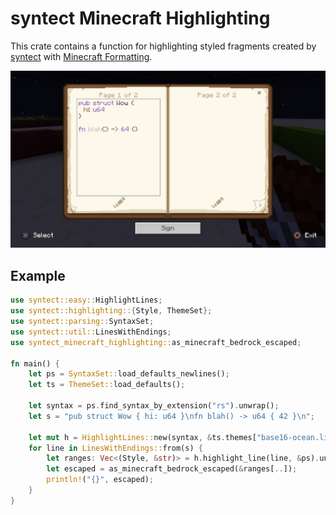 # syntect Minecraft Highlighting

This crate contains a function for highlighting styled fragments created by [syntect][] with
[Minecraft Formatting][].

![Example of highlighting in a book](./screenshots/book.jpg)


## Example

```rust
use syntect::easy::HighlightLines;
use syntect::highlighting::{Style, ThemeSet};
use syntect::parsing::SyntaxSet;
use syntect::util::LinesWithEndings;
use syntect_minecraft_highlighting::as_minecraft_bedrock_escaped;

fn main() {
    let ps = SyntaxSet::load_defaults_newlines();
    let ts = ThemeSet::load_defaults();

    let syntax = ps.find_syntax_by_extension("rs").unwrap();
    let s = "pub struct Wow { hi: u64 }\nfn blah() -> u64 { 42 }\n";

    let mut h = HighlightLines::new(syntax, &ts.themes["base16-ocean.light"]);
    for line in LinesWithEndings::from(s) {
        let ranges: Vec<(Style, &str)> = h.highlight_line(line, &ps).unwrap();
        let escaped = as_minecraft_bedrock_escaped(&ranges[..]);
        println!("{}", escaped);
    }
}
```

[Minecraft Formatting]: https://minecraft.wiki/w/Formatting_codes
[syntect]: https://github.com/trishume/syntect

